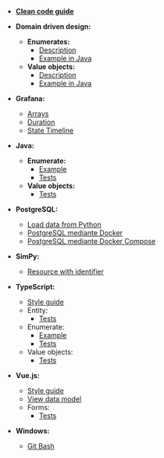 - [**Clean code guide**](clean-code-guide.md)

- **Domain driven design:**
  - **Enumerates:**
    - [Description](./ddd/enumerates.md)
    - [Example in Java](./ddd/OrderStatus.java)
  - **Value objects:**
    - [Description](./ddd/value-objects.md)
    - [Example in Java](./ddd/Address.java)

- **Grafana:**
  - [Arrays](./grafana/arrays.md)
  - [Duration](./grafana/duration.md)
  - [State Timeline](./grafana/statetimeline.md)

- **Java:**
  - **Enumerate:**
    - [Example](./java/example_enumerate.md)
    - [Tests](./java/tests_enumerate.md)
  - **Value objects:**
    - [Tests](./java/tests_value-object.md)

- **PostgreSQL:**
  - [Load data from Python](./postgresql/load-data-from-python.md)
  - [PostgreSQL mediante Docker](./postgresql/postgresql-docker.md)
  - [PostgreSQL mediante Docker Compose](./postgresql/postgresql-docker-compose.md)

- **SimPy:**
  - [Resource with identifier](./simpy/resource-with-identifier.py)

- **TypeScript:**
  - [Style guide](./typescript/style-guide.md)
  - Entity:
    - [Tests](./typescript/tests_entity.md)
  - Enumerate:
    - [Example](./typescript/example_enumerate.md)
    - [Tests](./typescript/tests_enumerate.md)
  - Value objects:
    - [Tests](./typescript/tests_value-object.md)

- **Vue.js:**
  - [Style guide](./vue/style-guide.md)
  - [View data model](./vue/view-model.md)
  - Forms:
    - [Tests](./vue/tests_form.md)

- **Windows:**
  - [Git Bash](./windows/git-bash.md)
